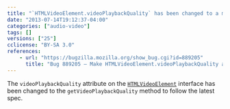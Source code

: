 ```yaml
---
title: "`HTMLVideoElement.videoPlaybackQuality` has been changed to a method"
date: "2013-07-14T19:12:37-04:00"
categories: ["audio-video"]
tags: []
versions: ["25"]
cclicense: "BY-SA 3.0"
references:
    - url: "https://bugzilla.mozilla.org/show_bug.cgi?id=889205"
      title: "Bug 889205 – Make HTMLVideoElement.videoPlaybackQuality a method"
---
```

The `videoPlaybackQuality` attribute on the [`HTMLVideoElement`](https://developer.mozilla.org/en-US/docs/Web/API/HTMLVideoElement) interface has been changed to the `getVideoPlaybackQuality` method to follow the latest spec.
